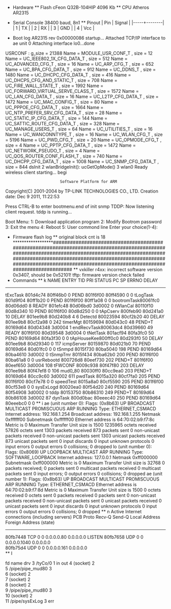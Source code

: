 * Hardware
** Flash cFeon Q32B-104HIP
4096 Kb
** CPU Atheros AR2315


* Serial Console
38400 baud, 8n1
** Pinout
| Pin | Signal |
|-----+--------|
| 1   | TX     |
| 2   | RX     |
| 3   | GND    |
| 4   | Vcc    |
* Boot log
AR2315 rev 0x00000086 startup...
Attached TCP/IP interface to ae unit 0
Attaching interface lo0...done

USRCONF : g_size = 21388
Name = MODULE_USR_CONF_T , size = 12
Name = UC_IEEE802_1X_CFG_DATA_T , size = 512
Name = UC_ADVANCED_CFG_T , size = 16
Name = UC_ARP_CFG_T , size = 652
Name = UC_BPA_CFG_DATA_T , size = 912
Name = UC_DDNS_T , size = 1480
Name = UC_DHCPC_CFG_DATA_T , size = 416
Name = UC_DHCPS_CFG_AND_STATIC_T , size = 708
Name = UC_FIRE_WALL_STATE_T , size = 1992
Name = UC_FORWARD_VIRTUAL_SERVE_CLASS_T , size = 1572
Name = UC_LAN_CFG_DATA_T , size = 16
Name = UC_L2TP_CFG_DATA_T , size = 1472
Name = UC_MAC_CONFIG_T , size = 80
Name = UC_PPPOE_CFG_DATA_T , size = 1664
Name = UC_NTP_PREFER_SRV_CFG_DATA_T , size = 28
Name = UC_STATIC_IP_CFG_DATA_T , size = 144
Name = UC_SATTIC_ROUTE_CFG_DATA_T , size = 328
Name = UC_MANAGE_USERS_T , size = 64
Name = UC_UTILITIES_T , size = 16
Name = UC_WANCONNTYPE_T , size = 16
Name = UC_WLAN_CFG_T , size = 5196
Name = UC_PWD_CFG_T , size = 20
Name = UC_OPMODE_CFG_T , size = 4
Name = UC_PPTP_CFG_DATA_T , size = 1472
Name = UC_NETWORK_PSEUDO_T , size = 4
Name = UC_QOS_ROUTER_CONF_FLASH_T , size = 740
Name = UC_DHCPP_CFG_DATA_T , size = 1008
Name = UC_SNMP_CFG_DATA_T , size = 844
dsInit 2
wlanBridgeInit(): ucGetOpMode() 3
wlan0 Ready
wireless client starting...
begi


                            Software Platform for ARM
  Copyright(C) 2001-2004 by TP-LINK TECHNOLOGIES CO., LTD.
  Creation date: Dec  9 2011, 11:22:53

  Press CTRL-B to enter bootmenu.end of init snmp
TDDP: Now listening client request. 
tddp is running...

  Boot Menu:
     1:  Download application program
     2:  Modify Bootrom password
     3:  Exit the menu
     4:  Reboot
     5:  User commond line
        Enter your choice(1-4):
* Firmware flash log
** original
block cnt is 18
******************####################################################################################################################################################################################################################################################################################
** vxkiller
r4xx: incorrect software version 0x3407, should be 0x52101!
tftp: firmware version check failed
* Commands
** k
  NAME        ENTRY       TID    PRI   STATUS      PC       SP     ERRNO  DELAY
---------- ------------ -------- --- ---------- -------- -------- ------- -----
tExcTask   801d4c74     80ff46b0   0 PEND       801f6f00 80ff4590       0     0
tLogTask   801d9f04     80ff1b20   0 PEND       801f6f00 80ff1a08       0     0
bootromTask80061fc0     80d06dd0   8 READY      801efc48 80d06bd0  3d0002     0
tWlanCal   80110f10     80d8d340  10 PEND       801f6f00 80d8d250       0     0
tApCserv   800feb90     80d241a0  10 DELAY      801ee9b8 80d240b8       4     6
Detectd    80023594     80cf2b20  40 DELAY      801ee9b8 80cf2a98       0   242
timerMgt   80159694     80d043c0  48 PEND+T     80169d64 80d04348  3d0004     1
endRecvTask80063dc4     80d39660  49 READY      801f6f00 80d39548  3d0004     0
tNetTask   801acf94     80fa3fc0  50 PEND       80169d64 80fa3f30       0     0
tApHouseKee800ff0c0     80d293f0  50 DELAY      801ee9b8 80d29340       0   117
icmpServer 80159870     80d021b0  70 PEND       80169d64 80d01fc0       0     0
tSnmpd     8015f730     80ba5040 198 PEND       80169d64 80ba4610  3d0002     0
tSnmpTmr   8015f434     80ba62b0 200 PEND       801f6f00 80ba61a8       0     0
usrRebootd 800726d8     80eef730 202 PEND+T     801f6f00 80eef650  3d0004   108
tFWCONF    8009c938     80f47f80 203 DELAY      801ee9b8 80f47ef8       0   106
mud0_80    80030ff0     80cc9ea0 203 PEND+T     80169d64 80cc9c60  3d0002   611
pwdTask    8015a320     80cf7fa0 205 PEND       801f6f00 80cf7e78       0     0
speedTest  8015a8a0     80cf5590 205 PEND       801f6f00 80cf53e8       0     0
sysExLogd  80020ea0     80f54d20 240 PEND       80169d64 80f54908  3d0002     0
tddp       80153750     80b86310 249 PEND+T     80169d64 80b86108  3d0002    87
dynTask    800d0bac     80eeec40 250 PEND       80169d64 80eeebc0       0     0
** i
ae (unit number 0):
     Flags: (0x8b63) UP BROADCAST MULTICAST PROMISCUOUS ARP RUNNING 
     Type: ETHERNET_CSMACD
     Internet address: 192.168.1.254
     Broadcast address: 192.168.1.255
     Netmask 0xffffff00 Subnetmask 0xffffff00
     Ethernet address is 64:70:02:b9:f7:8c
     Metric is 0
     Maximum Transfer Unit size is 1500
     1235965 octets received
     57826 octets sent
     1303 packets received
     873 packets sent
     0 non-unicast packets received
     0 non-unicast packets sent
     1303 unicast packets received
     873 unicast packets sent
     0 input discards
     0 input unknown protocols
     0 input errors
     0 output errors
     0 collisions; 0 dropped
lo (unit number 0):
     Flags: (0x8069) UP LOOPBACK MULTICAST ARP RUNNING 
     Type: SOFTWARE_LOOPBACK
     Internet address: 127.0.0.1
     Netmask 0xff000000 Subnetmask 0xff000000
     Metric is 0
     Maximum Transfer Unit size is 32768
     0 packets received; 0 packets sent
     0 multicast packets received
     0 multicast packets sent
     0 input errors; 0 output errors
     0 collisions; 0 dropped
ae (unit number 1):
     Flags: (0x8b63) UP BROADCAST MULTICAST PROMISCUOUS ARP RUNNING 
     Type: ETHERNET_CSMACD
     Ethernet address is 64:70:02:b9:f7:8d
     Metric is 0
     Maximum Transfer Unit size is 1500
     0 octets received
     0 octets sent
     0 packets received
     0 packets sent
     0 non-unicast packets received
     0 non-unicast packets sent
     0 unicast packets received
     0 unicast packets sent
     0 input discards
     0 input unknown protocols
     0 input errors
     0 output errors
     0 collisions; 0 dropped
** n
Active Internet connections (including servers)
PCB      Proto Recv-Q Send-Q  Local Address      Foreign Address    (state)
-------- ----- ------ ------  ------------------ ------------------ -------
80fb7448 TCP        0      0  0.0.0.0.80            0.0.0.0.0             LISTEN
80fb7658 UDP        0      0  0.0.0.0.1040          0.0.0.0.0            
80fb75d4 UDP        0      0  0.0.0.0.161           0.0.0.0.0        
** I

 fd name                 drv
  3 /tyCo/0                1 in out 
  4 (socket)               2   
  5 /pipe/pipe_mud80       3   
  6 (socket)               2   
  7 (socket)               2   
  8 (socket)               2   
  9 /pipe/pipe_mud80       3   
 10 (socket)               2   
 11 /pipe/sysExLog         3   err